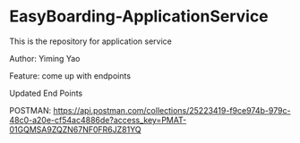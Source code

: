 # EasyBoarding-ApplicationService
This is the repository for application service

Author: Yiming Yao

Feature: come up with endpoints

Updated End Points

POSTMAN: https://api.postman.com/collections/25223419-f9ce974b-979c-48c0-a20e-cf54ac4886de?access_key=PMAT-01GQMSA9ZQZN67NF0FR6JZ81YQ
